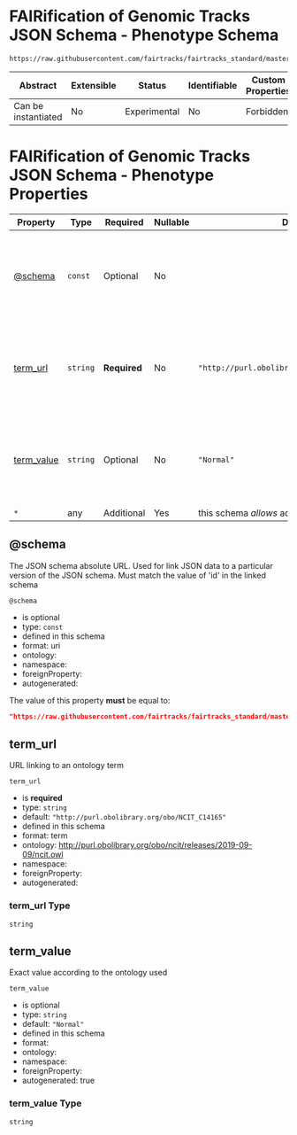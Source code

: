 # FAIRification of Genomic Tracks JSON Schema - Phenotype Schema

```
https://raw.githubusercontent.com/fairtracks/fairtracks_standard/master/json/schema/fairtracks_phenotype.schema.json
```

| Abstract            | Extensible | Status       | Identifiable | Custom Properties | Additional Properties | Defined In                                                           |
| ------------------- | ---------- | ------------ | ------------ | ----------------- | --------------------- | -------------------------------------------------------------------- |
| Can be instantiated | No         | Experimental | No           | Forbidden         | Permitted             | [fairtracks_phenotype.schema.json](fairtracks_phenotype.schema.json) |

# FAIRification of Genomic Tracks JSON Schema - Phenotype Properties

| Property                  | Type     | Required     | Nullable | Default                                        | Defined by                                                            |
| ------------------------- | -------- | ------------ | -------- | ---------------------------------------------- | --------------------------------------------------------------------- |
| [@schema](#schema)        | `const`  | Optional     | No       |                                                | FAIRification of Genomic Tracks JSON Schema - Phenotype (this schema) |
| [term_url](#term_url)     | `string` | **Required** | No       | `"http://purl.obolibrary.org/obo/NCIT_C14165"` | FAIRification of Genomic Tracks JSON Schema - Phenotype (this schema) |
| [term_value](#term_value) | `string` | Optional     | No       | `"Normal"`                                     | FAIRification of Genomic Tracks JSON Schema - Phenotype (this schema) |
| `*`                       | any      | Additional   | Yes      | this schema _allows_ additional properties     |

## @schema

The JSON schema absolute URL. Used for link JSON data to a particular version of the JSON schema. Must match the value
of 'id' in the linked schema

`@schema`

- is optional
- type: `const`
- defined in this schema
- format: uri
- ontology:
- namespace:
- foreignProperty:
- autogenerated:

The value of this property **must** be equal to:

```json
"https://raw.githubusercontent.com/fairtracks/fairtracks_standard/master/json/schema/fairtracks_phenotype.schema.json"
```

## term_url

URL linking to an ontology term

`term_url`

- is **required**
- type: `string`
- default: `"http://purl.obolibrary.org/obo/NCIT_C14165"`
- defined in this schema
- format: term
- ontology: http://purl.obolibrary.org/obo/ncit/releases/2019-09-09/ncit.owl
- namespace:
- foreignProperty:
- autogenerated:

### term_url Type

`string`

## term_value

Exact value according to the ontology used

`term_value`

- is optional
- type: `string`
- default: `"Normal"`
- defined in this schema
- format:
- ontology:
- namespace:
- foreignProperty:
- autogenerated: true

### term_value Type

`string`
